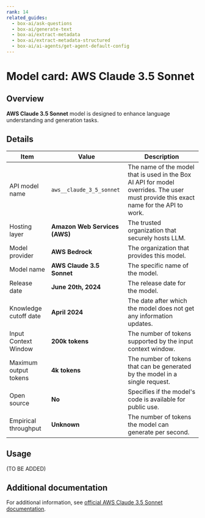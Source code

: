 ```yaml
---
rank: 14
related_guides:
  - box-ai/ask-questions
  - box-ai/generate-text
  - box-ai/extract-metadata
  - box-ai/extract-metadata-structured
  - box-ai/ai-agents/get-agent-default-config
---
```

# Model card: AWS Claude 3.5 Sonnet

## Overview

**AWS Claude 3.5 Sonnet** model is designed to enhance language understanding and generation tasks.

## Details

| Item  | Value | Description |
|-----------|----------|----------|
|API model name|`aws__claude_3_5_sonnet`| The name of the model that is used in the Box AI API for model overrides. The user must provide this exact name for the API to work. |
|Hosting layer|  **Amazon Web Services (AWS)** | The trusted organization that securely hosts LLM. |
|Model provider|**AWS Bedrock**| The organization that provides this model. |
|Model name|**AWS Claude 3.5 Sonnet**| The specific name of the model. | 
|Release date| **June 20th, 2024** | The release date for the model.|
|Knowledge cutoff date| **April 2024**| The date after which the model does not get any information updates. |
|Input Context Window |**200k tokens**| The number of tokens supported by the input context window.| 
|Maximum output tokens | **4k tokens** |The number of tokens that can be generated by the model in a single request.| 
|Open source | **No** | Specifies if the model's code is available for public use.
|Empirical throughput| **Unknown**| The number of tokens the model can generate per second.|

## Usage

(TO BE ADDED)

## Additional documentation

For additional information, see [official AWS Claude 3.5 Sonnet documentation][aws-claude].

[aws-claude]: https://aws.amazon.com/bedrock/claude/